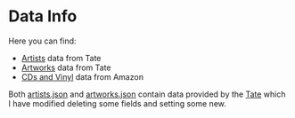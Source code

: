 # Data Info

Here you can find:

- [Artists](https://github.com/mattDevigili/dms-smm695/blob/master/week-2/data/artists.json) data from Tate
- [Artworks](https://github.com/mattDevigili/dms-smm695/blob/master/week-2/data/artworks.json) data from Tate
- [CDs and Vinyl](http://deepyeti.ucsd.edu/jianmo/amazon/categoryFilesSmall/CDs_and_Vinyl_5.json.gz) data from Amazon

Both
[artists.json](https://github.com/mattDevigili/dms-smm695/blob/master/week-2/data/artists.json)
and
[artworks.json](https://github.com/mattDevigili/dms-smm695/blob/master/week-2/data/artworks.json)
contain data provided by the [Tate](https://github.com/tategallery/collection)
which I have modified deleting some fields and setting some new.

